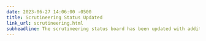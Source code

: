 ```yaml
---
date: 2023-06-27 14:06:00 -0500
title: Scrutineering Status Updated
link_url: scrutineering.html
subheadline: The scrutineering status board has been updated with additional team progress.
---
```


